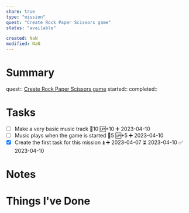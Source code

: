 ```yaml
---
share: true
type: "mission"
quest: "Create Rock Paper Scissors game"
status: "available"

created: NaN 
modified: NaN
---
```

 
# Summary
quest:: [Create Rock Paper Scissors game](../../07%20-%20Application%20%F0%9F%A6%AB/00%20-%20Video%20Game%20Projects%20%F0%9F%A7%A9/Create%20Rock%20Paper%20Scissors%20game.md)
started:: 
completed::
# Tasks
- [ ] Make a very basic music track 🥄10 🆙+10 ➕ 2023-04-10
- [ ] Music plays when the game is started 🥄5 🆙+5 ➕ 2023-04-10
- [x] Create the first task for this mission ⏫ ➕ 2023-04-07 ⏳ 2023-04-10 ✅ 2023-04-10

# Notes

# Things I've Done